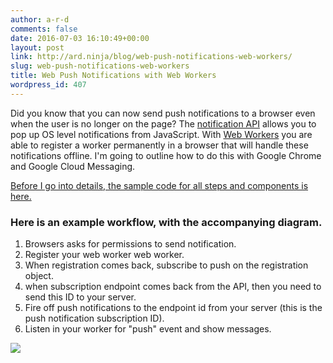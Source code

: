 ```yaml
---
author: a-r-d
comments: false
date: 2016-07-03 16:10:49+00:00
layout: post
link: http://ard.ninja/blog/web-push-notifications-web-workers/
slug: web-push-notifications-web-workers
title: Web Push Notifications with Web Workers
wordpress_id: 407
---
```


Did you know that you can now send push notifications to a browser even when the user is no longer on the page? The [notification API](https://developer.mozilla.org/en-US/docs/Web/API/notification) allows you to pop up OS level notifications from JavaScript. With [Web Workers](https://developer.mozilla.org/en-US/docs/Web/API/Web_Workers_API/Using_web_workers) you are able to register a worker permanently in a browser that will handle these notifications offline. I'm going to outline how to do this with Google Chrome and Google Cloud Messaging.

[Before I go into details, the sample code for all steps and components is here.](https://gist.github.com/a-r-d/44aeb60d60dccc5b35f5543db968fd81)


### Here is an example workflow, with the accompanying diagram.

  1. Browsers asks for permissions to send notification.
  2. Register your web worker web worker.
  3. When registration comes back, subscribe to push on the registration object.
  4. when subscription endpoint comes back from the API, then you need to send this ID to your server.
  5. Fire off push notifications to the endpoint id from your server (this is the push notification subscription ID).
  6. Listen in your worker for "push" event and show messages.


[![](http://i.imgur.com/qP5OiZc.png)](http://i.imgur.com/qP5OiZc.png)
